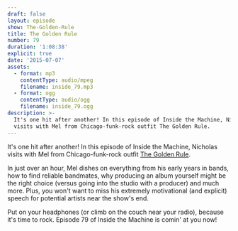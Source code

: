 ```yaml
---
draft: false
layout: episode
show: The-Golden-Rule
title: The Golden Rule
number: 79
duration: '1:08:38'
explicit: true
date: '2015-07-07'
assets:
  - format: mp3
    contentType: audio/mpeg
    filename: inside_79.mp3
  - format: ogg
    contentType: audio/ogg
    filename: inside_79.ogg
description: >-
  It's one hit after another! In this episode of Inside the Machine, Nicholas
  visits with Mel from Chicago-funk-rock outfit The Golden Rule.
---
```

It's one hit after another! In this episode of Inside the Machine, Nicholas visits with Mel from Chicago-funk-rock outfit [The Golden Rule](http://therealgoldenrule.com).

In just over an hour, Mel dishes on everything from his early years in bands, how to find reliable bandmates, why producing an album yourself might be the right choice (versus going into the studio with a producer) and much more. Plus, you won't want to miss his extremely motivational (and explicit) speech for potential artists near the show's end.

Put on your headphones (or climb on the couch near your radio), because it's time to rock. Episode 79 of Inside the Machine is comin' at you now!